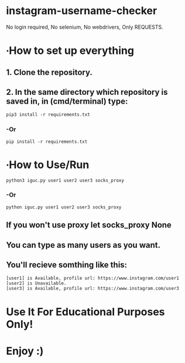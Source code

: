 # instagram-username-checker
No login required, No selenium, No webdrivers, Only REQUESTS.

# ∙How to set up everything
## 1. Clone the repository.
## 2. In the same directory which repository is saved in, in (cmd/terminal) type:
```
pip3 install -r requirements.txt
```
### -Or
```
pip install -r requirements.txt
```

# ∙How to Use/Run
```
python3 iguc.py user1 user2 user3 socks_proxy
```
### -Or
```
python iguc.py user1 user2 user3 socks_proxy
```
## If you won't use proxy let socks_proxy None
## You can type as many users as you want.
## You'll recieve somthing like this:

```
[user1] is Available, profile url: https://www.instagram.com/user1
[user2] is Unavailable.
[user3] is Available, profile url: https://www.instagram.com/user3
```

# Use It For Educational Purposes Only!
# Enjoy :)
